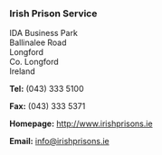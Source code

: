 ###  Irish Prison Service

IDA Business Park  
Ballinalee Road  
Longford  
Co. Longford  
Ireland

**Tel:** (043) 333 5100

**Fax:** (043) 333 5371

**Homepage:** [ http://www.irishprisons.ie ](http://www.irishprisons.ie)

**Email:** [ info@irishprisons.ie ](mailto:info@irishprisons.ie)
